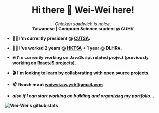 <h1 align="center">Hi there 👋 Wei-Wei here!</h1>

<p align="center">
    <i>Chicken sandwich is noice.</i>
    <br/>
    <b>Taiwanese | Computer Science student @ CUHK<b/>
</p>

- 🐱‍🏍 I'm currently president @ **[CUTSA](https://www.cutsa.com.tw)**.

  

- 🐱‍👤 I've worked 2 years @ **[HKTSA](https://www.hktaiwanese.com/)** + 1 year @ **DLHRA**.

  

- 🔥 I'm currently working on **JavaScript related project** (previously working on **ReactJS projects**).

  

- 🎬 I'm looking to learn by collaborating with open source projects.

  

- 📫  Reach me at weiwei.sw.yeh@gmail.com

  

- _also if I can start working on building and organizing my portfolio..._

  

![Wei-Wei's github stats](https://github-readme-stats.vercel.app/api?username=the3dsandwich)